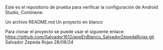 Este es el repositorio de prueba para verificar la configuración de Android Studio, Continene:

Un archivo README.md
Un proyecto en blanco

Para clonar el proyecto se puede usar el siguiente enlace: https://github.com/Salvador1612/appEnBlanco_SalvadorZepedaRojas.git
Salvador Zepeda Rojas 28/08/24
